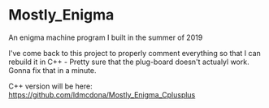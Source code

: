 # Mostly_Enigma
An enigma machine program I built in the summer of 2019

I've come back to this project to properly comment everything so that I can rebuild it in C++
    - Pretty sure that the plug-board doesn't actualyl work. Gonna fix that in a minute.

C++ version will be here: https://github.com/ldmcdona/Mostly_Enigma_Cplusplus
